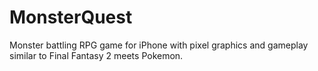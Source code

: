 # MonsterQuest
Monster battling RPG game for iPhone with pixel graphics and gameplay similar to Final Fantasy 2 meets Pokemon.
